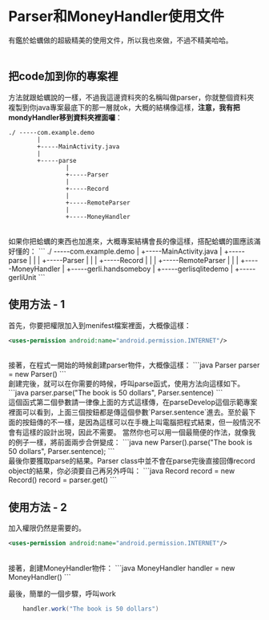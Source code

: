 # Parser和MoneyHandler使用文件

有鑑於蛤蠣做的超級精美的使用文件，所以我也來做，不過不精美哈哈。
<br/>
<br/>

把code加到你的專案裡
----------
方法就跟蛤蠣說的一樣，不過我這邊資料夾的名稱叫做parser，你就整個資料夾複製到你java專案最底下的那一層就ok，大概的結構像這樣，**注意，我有把mondyHandler移到資料夾裡面囉**：
```
./ -----com.example.demo
		|
		+-----MainActivity.java
		|
		+-----parse
				|
				+-----Parser
				|
				+-----Record
				|
				+-----RemoteParser
				|
				+-----MoneyHandler
```
<br/>
如果你把蛤蠣的東西也加進來，大概專案結構會長的像這樣，搭配蛤蠣的圖應該滿好懂的：
```
./ -----com.example.demo
		|
		+-----MainActivity.java
		|
		+-----parse
		|		|
		|		+-----Parser
		|		|
		|		+-----Record
		|		|
		|		+-----RemoteParser
		|		|
		|		+-----MoneyHandler
		|
		+-----gerli.handsomeboy
				|
				+-----gerlisqlitedemo
				|
				+-----gerliUnit
```
<br/>

使用方法 - 1
----------
首先，你要把權限加入到menifest檔案裡面，大概像這樣：

```xml
<uses-permission android:name="android.permission.INTERNET"/>
```
<br/>
接著，在程式一開始的時候創建parser物件，大概像這樣：
```java
	Parser parser = new Parser()
```
<br/>
創建完後，就可以在你需要的時候，呼叫parse函式，使用方法向這樣如下。
```java
	parser.parse("The book is 50 dollars", Parser.sentence)
```
<br/>
這個函式第二個參數請一律像上面的方式這樣傳，在parseDevelop這個示範專案裡面可以看到，上面三個按鈕都是傳這個參數`Parser.sentence`進去。至於最下面的按鈕傳的不一樣，是因為這樣可以在手機上叫電腦把程式結束，但一般情況不會有這樣的設計出現，因此不需要。
當然你也可以用一個最簡便的作法，就像我的例子一樣，將前面兩步合併變成：
```java
	new Parser().parse("The book is 50 dollars", Parser.sentence);
```
<br/>
最後你要獲取parse的結果。Parser class中並不會在parse完後直接回傳record object的結果，你必須要自己再另外呼叫：
```java
	Record record = new Record()
	record = parser.get()
```
<br/>

使用方法 - 2
----------
加入權限仍然是需要的。
```xml
<uses-permission android:name="android.permission.INTERNET"/>
```
<br/>
接著，創建MoneyHandler物件：
```java
	MoneyHandler handler = new MoneyHandler()
```
<br/>

最後，簡單的一個步驟，呼叫work
```java
	handler.work("The book is 50 dollars")
```